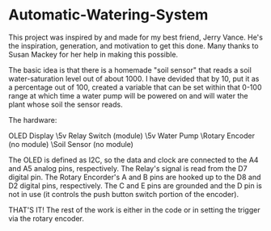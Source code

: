# Automatic-Watering-System

This project was inspired by and made for my best friend, Jerry Vance. He's the inspiration, generation, and motivation to get this done. Many thanks to Susan Mackey for her help in making this possible.

The basic idea is that there is a homemade "soil sensor" that reads a soil water-saturation level out of about 1000. I have devided that by 10, put it as a percentage out of 100, created a variable that can be set within that 0-100 range at which time a water pump will be powered on and will water the plant whose soil the sensor reads.

The hardware:

  OLED Display
  \5v Relay Switch (module)
  \5v Water Pump
  \Rotary Encoder (no module)
  \Soil Sensor (no module)
  
The OLED is defined as I2C, so the data and clock are connected to the A4 and A5 analog pins, respectively.
The Relay's signal is read from the D7 digital pin.
The Rotary Encorder's A and B pins are hooked up to the D8 and D2 digital pins, respectively. The C and E pins are grounded and the D pin is not in use (it controls the push button switch portion of the encoder).

THAT'S IT! The rest of the work is either in the code or in setting the trigger via the rotary encoder.

